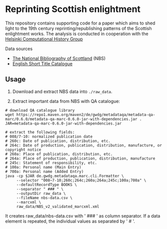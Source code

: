 # Reprinting Scottish enlightment

This repository contains supporting code for a paper which aims to shed light to the 19th century reprinting/republishing patterns of the Scottish enlightment works. The analysis is conducted in cooperation with the [Helsinki Computational History Group](https://www.helsinki.fi/en/researchgroups/computational-history)

Data sources
- [The National Bibliography of Scottland](https://data.nls.uk/data/metadata-collections/national-bibliography-of-scotland/) (NBS)
- [English Short Title Catalogue](http://estc.bl.uk/F/?func=file&file_name=login-bl-estc)


## Usage

1. Download and extract NBS data into `./raw_data`.


2. Extract important data from NBS with QA catalogue:

```
# download QA catalogue library
wget https://repo1.maven.org/maven2/de/gwdg/metadataqa/metadata-qa-marc/0.6.0/metadata-qa-marc-0.6.0-jar-with-dependencies.jar .
JAR=metadata-qa-marc-0.6.0-jar-with-dependencies.jar

# extract the following fields: 
# 008/7-10: normalized publication date
# 260c: Date of publication, distribution, etc.
# 264c: Date of production, publication, distribution, manufacture, or copyright notice
# 260a: Place of publication, distribution, etc.
# 264a: Place of production, publication, distribution, manufacture
# 245c: Statement of responsibility, etc.
# 100a: Personal name (Main Entry)
# 700a: Personal name (Added Entry)
java -cp $JAR de.gwdg.metadataqa.marc.cli.Formatter \
     --selector "008~7-10;260c;264c;260a;264a;245c;100a;700a" \
     --defaultRecordType BOOKS \
     --separator " ### " \
     --outputDir raw_data \
     --fileName nbs-data.csv \
     --marcxml \
     raw_data/NBS_v2_validated_marcxml.xml
```

It creates raw_data/nbs-data.csv with ' ### ' as column separator. If a data element is repeated, the individual values as separated by ' # '.

